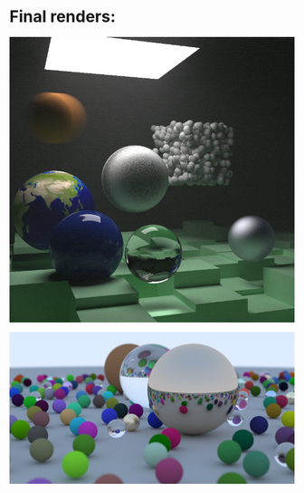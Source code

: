 <h1>Final renders:</h1>

<p>
    <img src="https://github.com/NaxHPL/RayTracing/blob/main/images/next_week_final_render.png"/>
</p>

<p>
    <img src="https://github.com/NaxHPL/RayTracing/blob/main/images/on_weekend_final_render.png"/>
</p>

